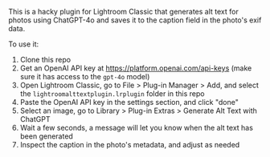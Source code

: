 This is a hacky plugin for Lightroom Classic that generates alt text for photos using ChatGPT-4o and saves it to the caption field in the photo's exif data.

To use it:

1. Clone this repo
2. Get an OpenAI API key at https://platform.openai.com/api-keys (make sure it has access to the `gpt-4o` model)
3. Open Lightroom Classic, go to File > Plug-in Manager > Add, and select the `lightroomalttextplugin.lrplugin` folder in this repo
4. Paste the OpenAI API key in the settings section, and click "done"
5. Select an image, go to Library > Plug-in Extras > Generate Alt Text with ChatGPT
6. Wait a few seconds, a message will let you know when the alt text has been generated
7. Inspect the caption in the photo's metadata, and adjust as needed
